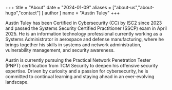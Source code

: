 +++
title = "About"
date = "2024-01-09"
aliases = ["about-us","about-hugo","contact"]
[ author ]
  name = "Austin Tuley"
+++

Austin Tuley has been Certified in Cybersecurity (CC) by ISC2 since 2023 and passed the Systems Security Certified Practitioner (SSCP) exam in April 2025. He is an information technology professional currently working as a Systems Administrator in aerospace and defense manufacturing, where he brings together his skills in systems and network administration, vulnerability management, and security awareness.

Austin is currently pursuing the Practical Network Penetration Tester (PNPT) certification from TCM Security to deepen his offensive security expertise. Driven by curiosity and a passion for cybersecurity, he is committed to continual learning and staying ahead in an ever-evolving landscape.